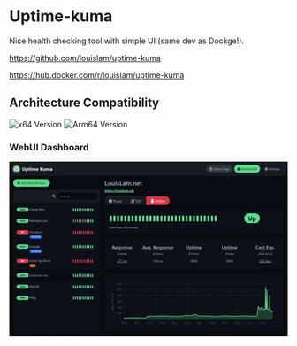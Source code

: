 # Uptime-kuma

Nice health checking tool with simple UI (same dev as Dockge!).

<https://github.com/louislam/uptime-kuma>

<https://hub.docker.com/r/louislam/uptime-kuma>

## Architecture Compatibility

![x64 Version](https://img.shields.io/docker/v/louislam/uptime-kuma/latest?arch=amd64&label=x64) ![Arm64 Version](https://img.shields.io/docker/v/louislam/uptime-kuma/latest?arch=arm64&label=arm64)

### WebUI Dashboard

![Uptime-kuma UI](../../resources/screenshots/uptime-kuma.webp)
